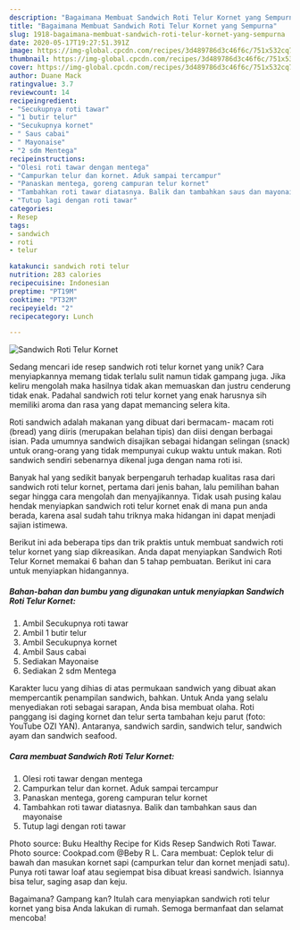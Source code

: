 ```yaml
---
description: "Bagaimana Membuat Sandwich Roti Telur Kornet yang Sempurna"
title: "Bagaimana Membuat Sandwich Roti Telur Kornet yang Sempurna"
slug: 1918-bagaimana-membuat-sandwich-roti-telur-kornet-yang-sempurna
date: 2020-05-17T19:27:51.391Z
image: https://img-global.cpcdn.com/recipes/3d489786d3c46f6c/751x532cq70/sandwich-roti-telur-kornet-foto-resep-utama.jpg
thumbnail: https://img-global.cpcdn.com/recipes/3d489786d3c46f6c/751x532cq70/sandwich-roti-telur-kornet-foto-resep-utama.jpg
cover: https://img-global.cpcdn.com/recipes/3d489786d3c46f6c/751x532cq70/sandwich-roti-telur-kornet-foto-resep-utama.jpg
author: Duane Mack
ratingvalue: 3.7
reviewcount: 14
recipeingredient:
- "Secukupnya roti tawar"
- "1 butir telur"
- "Secukupnya kornet"
- " Saus cabai"
- " Mayonaise"
- "2 sdm Mentega"
recipeinstructions:
- "Olesi roti tawar dengan mentega"
- "Campurkan telur dan kornet. Aduk sampai tercampur"
- "Panaskan mentega, goreng campuran telur kornet"
- "Tambahkan roti tawar diatasnya. Balik dan tambahkan saus dan mayonaise"
- "Tutup lagi dengan roti tawar"
categories:
- Resep
tags:
- sandwich
- roti
- telur

katakunci: sandwich roti telur 
nutrition: 283 calories
recipecuisine: Indonesian
preptime: "PT19M"
cooktime: "PT32M"
recipeyield: "2"
recipecategory: Lunch

---
```



![Sandwich Roti Telur Kornet](https://img-global.cpcdn.com/recipes/3d489786d3c46f6c/751x532cq70/sandwich-roti-telur-kornet-foto-resep-utama.jpg)

Sedang mencari ide resep sandwich roti telur kornet yang unik? Cara menyiapkannya memang tidak terlalu sulit namun tidak gampang juga. Jika keliru mengolah maka hasilnya tidak akan memuaskan dan justru cenderung tidak enak. Padahal sandwich roti telur kornet yang enak harusnya sih memiliki aroma dan rasa yang dapat memancing selera kita.

Roti sandwich adalah makanan yang dibuat dari bermacam- macam roti (bread) yang diiris (merupakan belahan tipis) dan diisi dengan berbagai isian. Pada umumnya sandwich disajikan sebagai hidangan selingan (snack) untuk orang-orang yang tidak mempunyai cukup waktu untuk makan. Roti sandwich sendiri sebenarnya dikenal juga dengan nama roti isi.

Banyak hal yang sedikit banyak berpengaruh terhadap kualitas rasa dari sandwich roti telur kornet, pertama dari jenis bahan, lalu pemilihan bahan segar hingga cara mengolah dan menyajikannya. Tidak usah pusing kalau hendak menyiapkan sandwich roti telur kornet enak di mana pun anda berada, karena asal sudah tahu triknya maka hidangan ini dapat menjadi sajian istimewa.


Berikut ini ada beberapa tips dan trik praktis untuk membuat sandwich roti telur kornet yang siap dikreasikan. Anda dapat menyiapkan Sandwich Roti Telur Kornet memakai 6 bahan dan 5 tahap pembuatan. Berikut ini cara untuk menyiapkan hidangannya.

<!--inarticleads1-->

##### Bahan-bahan dan bumbu yang digunakan untuk menyiapkan Sandwich Roti Telur Kornet:

1. Ambil Secukupnya roti tawar
1. Ambil 1 butir telur
1. Ambil Secukupnya kornet
1. Ambil  Saus cabai
1. Sediakan  Mayonaise
1. Sediakan 2 sdm Mentega


Karakter lucu yang dihias di atas permukaan sandwich yang dibuat akan mempercantik penampilan sandwich, bahkan. Untuk Anda yang selalu menyediakan roti sebagai sarapan, Anda bisa membuat olaha. Roti panggang isi daging kornet dan telur serta tambahan keju parut (foto: YouTube OZI YAN). Antaranya, sandwich sardin, sandwich telur, sandwich ayam dan sandwich seafood. 

<!--inarticleads2-->

##### Cara membuat Sandwich Roti Telur Kornet:

1. Olesi roti tawar dengan mentega
1. Campurkan telur dan kornet. Aduk sampai tercampur
1. Panaskan mentega, goreng campuran telur kornet
1. Tambahkan roti tawar diatasnya. Balik dan tambahkan saus dan mayonaise
1. Tutup lagi dengan roti tawar


Photo source: Buku Healthy Recipe for Kids Resep Sandwich Roti Tawar. Photo source: Cookpad.com @Beby R L. Cara membuat: Ceplok telur di bawah dan masukan kornet sapi (campurkan telur dan kornet menjadi satu). Punya roti tawar loaf atau segiempat bisa dibuat kreasi sandwich. Isiannya bisa telur, saging asap dan keju. 

Bagaimana? Gampang kan? Itulah cara menyiapkan sandwich roti telur kornet yang bisa Anda lakukan di rumah. Semoga bermanfaat dan selamat mencoba!
